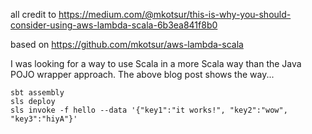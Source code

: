 all credit to https://medium.com/@mkotsur/this-is-why-you-should-consider-using-aws-lambda-scala-6b3ea841f8b0

based on https://github.com/mkotsur/aws-lambda-scala

I was looking for a way to use Scala in a more Scala way than the Java POJO wrapper approach.  The above blog post shows the way...

```console
sbt assembly
sls deploy
sls invoke -f hello --data '{"key1":"it works!", "key2":"wow", "key3":"hiyA"}'
```
